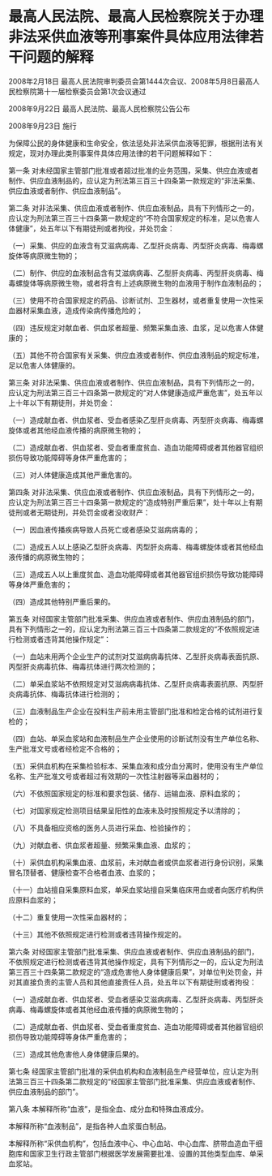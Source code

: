 # 最高人民法院、最高人民检察院关于办理非法采供血液等刑事案件具体应用法律若干问题的解释

2008年2月18日 最高人民法院审判委员会第1444次会议、2008年5月8日最高人民检察院第十一届检察委员会第1次会议通过

2008年9月22日 最高人民法院、最高人民检察院公告公布

2008年9月23日 施行

<!-- INFO END -->

为保障公民的身体健康和生命安全，依法惩处非法采供血液等犯罪，根据刑法有关规定，现对办理此类刑事案件具体应用法律的若干问题解释如下：

第一条 对未经国家主管部门批准或者超过批准的业务范围，采集、供应血液或者制作、供应血液制品的，应认定为刑法第三百三十四条第一款规定的“非法采集、供应血液或者制作、供应血液制品”。

第二条 对非法采集、供应血液或者制作、供应血液制品，具有下列情形之一的，应认定为刑法第三百三十四条第一款规定的“不符合国家规定的标准，足以危害人体健康”，处五年以下有期徒刑或者拘役，并处罚金：

（一）采集、供应的血液含有艾滋病病毒、乙型肝炎病毒、丙型肝炎病毒、梅毒螺旋体等病原微生物的；

（二）制作、供应的血液制品含有艾滋病病毒、乙型肝炎病毒、丙型肝炎病毒、梅毒螺旋体等病原微生物，或者将含有上述病原微生物的血液用于制作血液制品的；

（三）使用不符合国家规定的药品、诊断试剂、卫生器材，或者重复使用一次性采血器材采集血液，造成传染病传播危险的；

（四）违反规定对献血者、供血浆者超量、频繁采集血液、血浆，足以危害人体健康的；

（五）其他不符合国家有关采集、供应血液或者制作、供应血液制品的规定标准，足以危害人体健康的。

第三条 对非法采集、供应血液或者制作、供应血液制品，具有下列情形之一的，应认定为刑法第三百三十四条第一款规定的“对人体健康造成严重危害”，处五年以上十年以下有期徒刑，并处罚金：

（一）造成献血者、供血浆者、受血者感染乙型肝炎病毒、丙型肝炎病毒、梅毒螺旋体或者其他经血液传播的病原微生物的；

（二）造成献血者、供血浆者、受血者重度贫血、造血功能障碍或者其他器官组织损伤导致功能障碍等身体严重危害的；

（三）对人体健康造成其他严重危害的。

第四条 对非法采集、供应血液或者制作、供应血液制品，具有下列情形之一的，应认定为刑法第三百三十四条第一款规定的“造成特别严重后果”，处十年以上有期徒刑或者无期徒刑，并处罚金或者没收财产：

（一）因血液传播疾病导致人员死亡或者感染艾滋病病毒的；

（二）造成五人以上感染乙型肝炎病毒、丙型肝炎病毒、梅毒螺旋体或者其他经血液传播的病原微生物的；

（三）造成五人以上重度贫血、造血功能障碍或者其他器官组织损伤导致功能障碍等身体严重危害的；

（四）造成其他特别严重后果的。

第五条 对经国家主管部门批准采集、供应血液或者制作、供应血液制品的部门，具有下列情形之一的，应认定为刑法第三百三十四条第二款规定的“不依照规定进行检测或者违背其他操作规定”：

（一）血站未用两个企业生产的试剂对艾滋病病毒抗体、乙型肝炎病毒表面抗原、丙型肝炎病毒抗体、梅毒抗体进行两次检测的；

（二）单采血浆站不依照规定对艾滋病病毒抗体、乙型肝炎病毒表面抗原、丙型肝炎病毒抗体、梅毒抗体进行检测的；

（三）血液制品生产企业在投料生产前未用主管部门批准和检定合格的试剂进行复检的；

（四）血站、单采血浆站和血液制品生产企业使用的诊断试剂没有生产单位名称、生产批准文号或者经检定不合格的；

（五）采供血机构在采集检验标本、采集血液和成分血分离时，使用没有生产单位名称、生产批准文号或者超过有效期的一次性注射器等采血器材的；

（六）不依照国家规定的标准和要求包装、储存、运输血液、原料血浆的；

（七）对国家规定检测项目结果呈阳性的血液未及时按照规定予以清除的；

（八）不具备相应资格的医务人员进行采血、检验操作的；

（九）对献血者、供血浆者超量、频繁采集血液、血浆的；

（十）采供血机构采集血液、血浆前，未对献血者或供血浆者进行身份识别，采集冒名顶替者、健康检查不合格者血液、血浆的；

（十一）血站擅自采集原料血浆，单采血浆站擅自采集临床用血或者向医疗机构供应原料血浆的；

（十二）重复使用一次性采血器材的；

（十三）其他不依照规定进行检测或者违背操作规定的。

第六条 对经国家主管部门批准采集、供应血液或者制作、供应血液制品的部门，不依照规定进行检测或者违背其他操作规定，具有下列情形之一的，应认定为刑法第三百三十四条第二款规定的“造成危害他人身体健康后果”，对单位判处罚金，并对其直接负责的主管人员和其他直接责任人员，处五年以下有期徒刑或者拘役：

（一）造成献血者、供血浆者、受血者感染艾滋病病毒、乙型肝炎病毒、丙型肝炎病毒、梅毒螺旋体或者其他经血液传播的病原微生物的；

（二）造成献血者、供血浆者、受血者重度贫血、造血功能障碍或者其他器官组织损伤导致功能障碍等身体严重危害的；

（三）造成其他危害他人身体健康后果的。

第七条 经国家主管部门批准的采供血机构和血液制品生产经营单位，应认定为刑法第三百三十四条第二款规定的“经国家主管部门批准采集、供应血液或者制作、供应血液制品的部门”。

第八条 本解释所称“血液”，是指全血、成分血和特殊血液成分。

本解释所称“血液制品”，是指各种人血浆蛋白制品。

本解释所称“采供血机构”，包括血液中心、中心血站、中心血库、脐带血造血干细胞库和国家卫生行政主管部门根据医学发展需要批准、设置的其他类型血库、单采血浆站。
